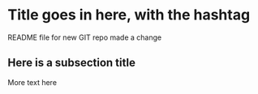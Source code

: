 # Title goes in here, with the hashtag

README file for new GIT repo
made a change

## Here is a subsection title
More text here


